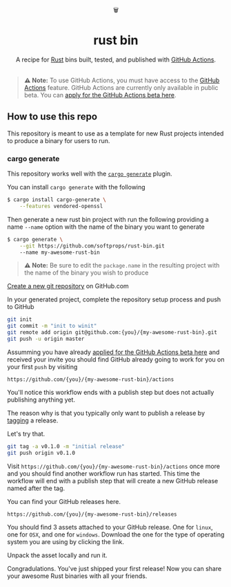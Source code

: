 <div align="center">
  🗑️
</div>
<h1 align="center">
  rust bin
</h1>

<div align="center">
   A recipe for <a href="https://www.rust-lang.org/">Rust</a> bins built, tested, and published with <a href="https://help.github.com/en/categories/automating-your-workflow-with-github-actions">GitHub Actions</a>.
</div>

<br />

> **⚠️ Note:** To use GitHub Actions, you must have access to the [GitHub Actions](https://github.com/features/actions) feature. GitHub Actions are currently only available in public beta. You can [apply for the GitHub Actions beta here](https://github.com/features/actions/signup/).

## How to use this repo

This repository is meant to use as a template for new Rust projects intended to produce
a binary for users to run.

### cargo generate

This repository works well with the [`cargo generate`](https://github.com/ashleygwilliams/cargo-generate) plugin.

You can install `cargo generate` with the following

```sh
$ cargo install cargo-generate \
	--features vendored-openssl
```

Then generate a new rust bin project with run the following providing a name `--name` option with the name of the binary
you want to generate

```sh
$ cargo generate \
	--git https://github.com/softprops/rust-bin.git
	--name my-awesome-rust-bin
```

> **⚠️ Note:** Be sure to edit the `package.name` in the resulting project with the name of the binary you wish to produce


[Create a new git repository](https://help.github.com/en/articles/create-a-repo) on GitHub.com

In your generated project, complete the repository setup process and push to GitHub

```sh
git init
git commit -m "init to winit"
git remote add origin git@github.com:{you}/{my-awesome-rust-bin}.git
git push -u origin master
```

Assumming you have already [applied for the GitHub Actions beta here](https://github.com/features/actions/signup/) and received
your invite you should find GitHub already going to work for you on your first `push` by visiting

```
https://github.com/{you}/{my-awesome-rust-bin}/actions
```

You'll notice this workflow ends with a publish step but does not actually publishing anything yet.

The reason why is that you typically only want to publish a release by [tagging](https://git-scm.com/book/en/v2/Git-Basics-Tagging) a release.

Let's try that.

```sh
git tag -a v0.1.0 -m "initial release"
git push origin v0.1.0
```

Visit `https://github.com/{you}/{my-awesome-rust-bin}/actions` once more and you should find another workflow run has started. This time the workflow will end with a publish step that will create a new GitHub release named after the tag.

You can find your GitHub releases here.

```
https://github.com/{you}/{my-awesome-rust-bin}/releases
```

You should find 3 assets attached to your GitHub release. One for `linux`, one for `OSX`, and one for `windows`. Download the one for the type of operating system you are using by clicking the link.

Unpack the asset locally and run it.

Congradulations. You've just shipped your first release! Now you can share your awesome Rust binaries with all your friends.
